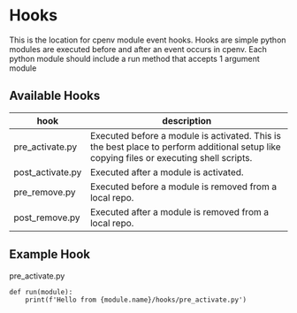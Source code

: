 # Hooks

This is the location for cpenv module event hooks. Hooks are simple python modules are executed before and after an event occurs in cpenv. Each python module should include a run method that accepts 1 argument module

## Available Hooks

|       hook       |                                                               description                                                                |
| ---------------- | ---------------------------------------------------------------------------------------------------------------------------------------- |
| pre_activate.py  | Executed before a module is activated. This is the best place to perform additional setup like copying files or executing shell scripts. |
| post_activate.py | Executed after a module is activated.                                                                                                    |
| pre_remove.py    | Executed before a module is removed from a local repo.                                                                                   |
| post_remove.py   | Executed after a module is removed from a local repo.                                                                                    |

## Example Hook

pre_activate.py

```
def run(module):
    print(f'Hello from {module.name}/hooks/pre_activate.py')
```
